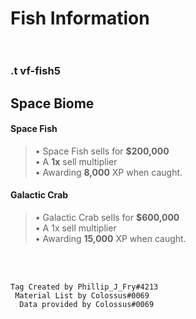 # ____Fish Information____<br><br>
### .t vf-fish5
## Space Biome<br>
#### ____Space Fish____<br>
> • Space Fish sells for __$200,000__<br>
> • A __1x__ sell multiplier<br>
> • Awarding ____8,000____ XP when caught.<br>

#### ____Galactic Crab____<br>
> • Galactic Crab sells for __$600,000__<br>
> • A  1x sell multiplier<br>
> • Awarding __15,000__ XP when caught.<br>

<br><br>
  ```
Tag Created by Phillip_J_Fry#4213
   Material List by Colossus#0069
    Data provided by Colossus#0069
```
